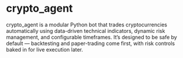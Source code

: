 # crypto_agent
crypto_agent is a modular Python bot that trades cryptocurrencies automatically using data-driven technical indicators, dynamic risk management, and configurable timeframes. It’s designed to be safe by default — backtesting and paper-trading come first, with risk controls baked in for live execution later.
